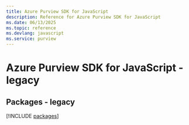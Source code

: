 ```yaml
---
title: Azure Purview SDK for JavaScript
description: Reference for Azure Purview SDK for JavaScript
ms.date: 06/13/2025
ms.topic: reference
ms.devlang: javascript
ms.service: purview
---
```

# Azure Purview SDK for JavaScript - legacy
## Packages - legacy
[!INCLUDE [packages](purview-index.md)]